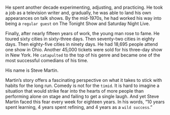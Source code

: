 He spent another decade experimenting, adjusting, and practicing.
He took a job as a television writer and, gradually, he was able to land
his own appearances on talk shows. By the mid-1970s, he had worked
his way into being a `regular guest` on The Tonight Show and Saturday
Night Live.

Finally, after nearly fifteen years of work, the young man rose to
fame. He toured sixty cities in sixty-three days. Then seventy-two
cities in eighty days. Then eighty-five cities in ninety days. He had
18,695 people attend one show in Ohio. Another 45,000 tickets were
sold for his three-day show in New York. He `catapulted` to the top of
his genre and became one of the most successful comedians of his
time.

His name is Steve Martin.

Martin’s story offers a fascinating perspective on what it takes to
stick with habits for the long run. Comedy is not for the `timid`. It is
hard to imagine a situation that would strike fear into the hearts of
more people than performing alone on stage and failing to get a single
laugh. And yet Steve Martin faced this fear every week for eighteen
years. In his words, “10 years spent learning, 4 years spent refining,
and 4 years as a `wild success`.”